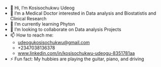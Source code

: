 - 👋 Hi, I’m Kosisochukwu Udeog
- 👀 I’m a Medical Doctor interested in Data analysis and Biostatistis and Clinical Research
- 🌱 I’m currently learning Phyton
- 💞️ I’m looking to collaborate on Data analysis Projects
- 📫 How to reach me: 
  - udeogukosisochukwu@gmail.com
  - +2347038136378
  - www.linkedin.com/in/kosisochukwu-udeogu-8351781aa     
- ⚡ Fun fact: My hubbies are playing the guitar, piano, and driving

<!---
KosyEli/KosyEli is a ✨ special ✨ repository because its `README.md` (this file) appears on your GitHub profile.
You can click the Preview link to take a look at your changes.
--->
